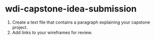 # wdi-capstone-idea-submission

1. Create a text file that contains a paragraph explaining your capstone project.
2. Add links to your wireframes for review.
